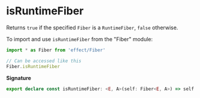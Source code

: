 # isRuntimeFiber

Returns `true` if the specified `Fiber` is a `RuntimeFiber`, `false`
otherwise.

To import and use `isRuntimeFiber` from the "Fiber" module:

```ts
import * as Fiber from 'effect/Fiber'

// Can be accessed like this
Fiber.isRuntimeFiber
```

**Signature**

```ts
export declare const isRuntimeFiber: <E, A>(self: Fiber<E, A>) => self is RuntimeFiber<E, A>
```
